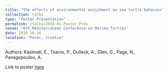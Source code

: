 ```yaml
---
title: "The effects of environmental enrichment on sea turtle behavior"
collection: talks
type: "Poster Presentation"
permalink: /talks/2018-01-Poster_Pres
venue: "6th Mediterranean Conference on Marine Turtles"
date: 2018-10-16
location: "Porec, Croatia"
---
```

Authors: Kasimati, E., Tsaros, P., Dulleck, A., Glen, G., Page, N., Panagopoulou, A.

Link to poster [here](http://constantin-george.github.io/files/EE-Poster-MedCon2018-final.pdf)
